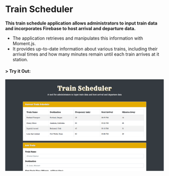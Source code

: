 # Train Scheduler

__This train schedule application allows administrators to input train data and incorporates Firebase to host arrival and departure data.__

* The application retrieves and manipulates this information with Moment.js.
* It provides up-to-date information about various trains, including their arrival times and how many minutes remain until each train arrives at it station.

#### > __Try it Out:__
[![Train Scheduler](assets/trainscheduler1.png)](https://aolaleye.github.io/train-scheduler/)